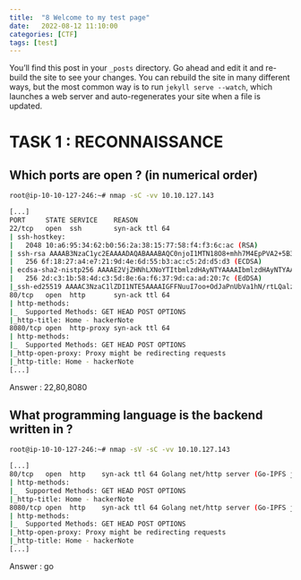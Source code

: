 ```yaml
---
title:  "8 Welcome to my test page"
date:   2022-08-12 11:10:00
categories: [CTF]
tags: [test]
---
```

You’ll find this post in your `_posts` directory. Go ahead and edit it and re-build the site to see your changes. You can rebuild the site in many different ways, but the most common way is to run `jekyll serve --watch`, which launches a web server and auto-regenerates your site when a file is updated.

# TASK 1 : RECONNAISSANCE

## Which ports are open ? (in numerical order)


```sh
root@ip-10-10-127-246:~# nmap -sC -vv 10.10.127.143

[...]
PORT     STATE SERVICE    REASON
22/tcp   open  ssh        syn-ack ttl 64
| ssh-hostkey: 
|   2048 10:a6:95:34:62:b0:56:2a:38:15:77:58:f4:f3:6c:ac (RSA)
| ssh-rsa AAAAB3NzaC1yc2EAAAADAQABAAABAQC0njoI1MTN18O8+mhh7M4EpPVA2+5B3OsOtfyhpjYadmUYmS1LgxRSCAyUNFP3iKM7vmqbC9KalD6hUSWmorDoPCzgTuLPf6784OURkFZeZMmC3Cw3Qmdu348Vf2kvM0EAXJmcZG3Y6fspIsNgye6eZkVNHZ1m4qyvJ+/b6WLD0fqA1yQgKhvLKqIAedsni0Qs8HtJDkAIvySCigaqGJVONPbXc2/z2g5io+Tv3/wC/2YTNzP5DyDYI9wL2k2A9dAeaaG51z6z02l6F1zGzFwiwrFP+fopEjhQUa99f3saIgoq3aPOJ/QufS1SiZc6AqeD8RJ/6HWz10timm5A+n4J
|   256 6f:18:27:a4:e7:21:9d:4e:6d:55:b3:ac:c5:2d:d5:d3 (ECDSA)
| ecdsa-sha2-nistp256 AAAAE2VjZHNhLXNoYTItbmlzdHAyNTYAAAAIbmlzdHAyNTYAAABBBHKcOFLvSTrwsitMygOlMRDEZIfujX3UEXx9cLfrmkYnn0dHtHsmkcUUMc1YrwaZlDeORnJE5Z/NAH70GaidO2s=
|   256 2d:c3:1b:58:4d:c3:5d:8e:6a:f6:37:9d:ca:ad:20:7c (EdDSA)
|_ssh-ed25519 AAAAC3NzaC1lZDI1NTE5AAAAIGFFNuuI7oo+OdJaPnUbVa1hN/rtLQalzQ1vkgWKsF9z
80/tcp   open  http       syn-ack ttl 64
| http-methods: 
|_  Supported Methods: GET HEAD POST OPTIONS
|_http-title: Home - hackerNote
8080/tcp open  http-proxy syn-ack ttl 64
| http-methods: 
|_  Supported Methods: GET HEAD POST OPTIONS
|_http-open-proxy: Proxy might be redirecting requests
|_http-title: Home - hackerNote
[...]
```
Answer : 22,80,8080

## What programming language is the backend written in ?

```bash
root@ip-10-10-127-246:~# nmap -sV -sC -vv 10.10.127.143

[...]
80/tcp   open  http    syn-ack ttl 64 Golang net/http server (Go-IPFS json-rpc or InfluxDB API)
| http-methods: 
|_  Supported Methods: GET HEAD POST OPTIONS
|_http-title: Home - hackerNote
8080/tcp open  http    syn-ack ttl 64 Golang net/http server (Go-IPFS json-rpc or InfluxDB API)
| http-methods: 
|_  Supported Methods: GET HEAD POST OPTIONS
|_http-open-proxy: Proxy might be redirecting requests
|_http-title: Home - hackerNote
[...]
```
Answer : go


[test]:      http://jekyllrb.com